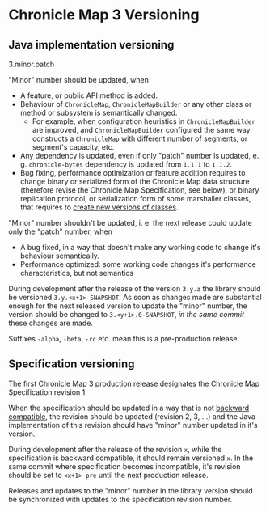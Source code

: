# Chronicle Map 3 Versioning

## Java implementation versioning

3.minor.patch

"Minor" number should be updated, when

 - A feature, or public API method is added.
 - Behaviour of `ChronicleMap`, `ChronicleMapBuilder` or any other class or method or subsystem
 is semantically changed.
   - For example, when configuration heuristics in `ChronicleMapBuilder` are improved, and
   `ChronicleMapBuilder` configured the same way constructs a `ChronicleMap` with different
   number of segments, or segment's capacity, etc.
 - Any dependency is updated, even if only "patch" number is updated, e. g. `chronicle-bytes`
 dependency is updated from `1.1.1` to `1.1.2`.
 - Bug fixing, performance optimization or feature addition requires to change binary or serialized
 form of the Chronicle Map data structure (therefore revise the Chronicle Map Specification, see
 below), or binary replication protocol, or serialization form of some marshaller classes, that
 requires to [create new versions of classes](compatibility.md).

"Minor" number shouldn't be updated, i. e. the next release could update only the "patch" number,
when

 - A bug fixed, in a way that doesn't make any working code to change it's behaviour semantically.
 - Performance optimized: some working code changes it's performance characteristics,
 but not semantics

During development after the release of the version `3.y.z` the library should be versioned
`3.y.<x+1>-SNAPSHOT`. As soon as changes made are substantial enough for the next released version
to update the "minor" number, the version should be changed to `3.<y+1>.0-SNAPSHOT`, *in the same
commit* these changes are made.

Suffixes `-alpha`, `-beta`, `-rc` etc. mean this is a pre-production release.

## Specification versioning

The first Chronicle Map 3 production release designates the Chronicle Map Specification revision 1.

When the specification should be updated in a way that is not [backward compatible](
compatibility.md#specification-compatibility), the revision should be updated (revision 2, 3, ...)
and the Java implementation of this revision should have "minor" number updated in it's version.

During development after the release of the revision `x`, while the specification is backward
compatible, it should remain versioned `x`. In the same commit where specification becomes
incompatible, it's revision should be set to `<x+1>-pre` until the next production release.

Releases and updates to the "minor" number in the library version should be synchronized with
updates to the specification revision number.
